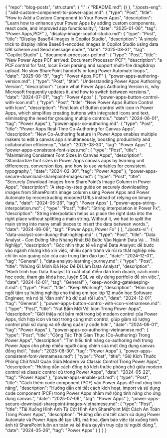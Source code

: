 {
  "repo": "blog-posts",
  "structure": {
    ".": {
      "README.md": {}
    },
    "./posts-eng": {
      "add-custom-component-to-power-apps.md": {
        "type": "Post",
        "title": "How to Add a Custom Component to Your Power Apps",
        "description": "Learn how to enhance your Power Apps by adding custom components, react code, and improved app functionality.",
        "date": "2025-01-06",
        "tag": "Power Apps,PCF"
      },
      "display-image-copilot-studio.md": {
        "type": "Post",
        "title": "Display Base64 Images in Copilot Studio",
        "description": "A simple trick to display inline Base64-encoded images in Copilot Studio using data URI scheme and Send message node.",
        "date": "2025-08-31",
        "tag": "Copilot Studio"
      },
      "document-processor-pcf.md": {
        "type": "Post",
        "title": "New Power Apps PCF arrived: Document Processor PCF",
        "description": "a PCF control for fast, local Excel parsing and support multi-file drag&drop upload. No slow SharePoint handoffs or long Power Automate loops.",
        "date": "2025-08-15",
        "tag": "Power Apps,PCF"
      },
      "power-apps-authoring-version.md": {
        "type": "Post",
        "title": "Understanding Power Apps Authoring Version",
        "description": "Learn what Power Apps Authoring Version is, why Microsoft frequently updates it, and how to switch between versions.",
        "date": "2024-07-01",
        "tag": "Power Apps"
      },
      "power-apps-button-control-with-icon.md": {
        "type": "Post",
        "title": "New Power Apps Button Control with Icon",
        "description": "First look of Button control with icon in Power Apps, which simplifies creating buttons with integrated icons and text, eliminating the need for grouping multiple controls.",
        "date": "2024-06-01",
        "tag": "Power Apps"
      },
      "power-apps-co-authoring.md": {
        "type": "Post",
        "title": "Power Apps Real-Time Co-Authoring for Canvas Apps",
        "description": "New Co-Authoring feature in Power Apps enables multiple makers to edit a canvas app simultaneously, boosting productivity and collaboration efficiency.",
        "date": "2025-08-30",
        "tag": "Power Apps"
      },
      "power-apps-consistent-font-sizes.md": {
        "type": "Post",
        "title": "Maintaining Consistent Font Sizes in Canvas Apps",
        "description": "Standardize font sizes in Power Apps canvas apps by learning unit differences, conversion tips, and how to use variables for consistent typography.",
        "date": "2024-02-30",
        "tag": "Power Apps"
      },
      "power-apps-secure-download-sharepoint-images.md": {
        "type": "Post",
        "title": "Securely Download Images from SharePoint’s Image Column in Power Apps",
        "description": "A step-by-step guide on securely downloading images from SharePoint’s image column using Power Apps and Power Automate by reconstructing encoded URLs instead of relying on binary data.",
        "date": "2024-05-26",
        "tag": "Power Apps"
      },
      "power-apps-string-interpolation.md": {
        "type": "Post",
        "title": "String interpolation in Power Fx",
        "description": "String interpolation helps us place the right data into the right place without splitting a main string. Without it, we had to split the main string into many small pieces to insert the data between words.",
        "date": "2024-06-09",
        "tag": "Power Apps, Power Fx"
      }
    },
    "./posts-vi": {
      "data-analyst-con-duong-that-nghiep.md": {
        "type": "Post",
        "title": "Data Analyst – Con Đường Nhẹ Nhàng Nhất Để Bước Vào Ngành Data Và … Thất Nghiệp",
        "description": "Góc nhìn thực tế về nghề Data Analyst: dễ bước vào ngành nhưng khó xin việc, nhiều cạnh tranh và rủi ro thất nghiệp nếu chỉ tin vào quảng cáo của các trung tâm đào tạo.",
        "date": "2024-12-01",
        "tag": "General"
      },
      "data-analyst-learning-journey.md": {
        "type": "Post",
        "title": "Những Gì Mình Đã Học Để Đi Làm Data Analyst",
        "description": "Hành trình học Data Analyst từ xuất phát điểm dân kinh doanh, cách mình học code, tham gia khóa học, luyện SQL và xây dựng portfolio để xin việc.",
        "date": "2024-12-01",
        "tag": "General"
      },
      "keep-working-gatekeeping-it.md": {
        "type": "Post",
        "title": "Keep Working!",
        "description": "Hôm nay ngồi tâm sự hướng nghiệp cho thằng em học lớp 12 muốn học Software Engineer, mà nó bị “đàn anh” hù dữ quá rối luôn.",
        "date": "2024-12-01",
        "tag": "General"
      },
      "power-apps-button-control-with-icon-vietnamese.md": {
        "type": "Post",
        "title": "Nút Bấm Mới Với Icon Trong Power Apps",
        "description": "Giới thiệu nút bấm mới trong bộ modern control của Power Apps, tích hợp icon và text trong cùng một control, giúp giảm số lượng control phải sử dụng và dễ dàng quản lý code hơn.",
        "date": "2024-06-01",
        "tag": "Power Apps"
      },
      "power-apps-co-authoring-vietnamese.md": {
        "type": "Post",
        "title": "Cộng Tác Thời Gian Thực (Co-Authoring) Trong Power Apps",
        "description": "Tìm hiểu tính năng co-authoring mới trong Power Apps cho phép nhiều người cùng chỉnh sửa một ứng dụng canvas đồng thời",
        "date": "2025-08-30",
        "tag": "Power Apps"
      },
      "power-apps-consistent-font-vietnamese.md": {
        "type": "Post",
        "title": "Giữ Kích Thước Phông Chữ Nhất Quán Giữa Modern và Classic Control Trong Power Apps",
        "description": "Hướng dẫn cách đồng bộ kích thước phông chữ giữa modern control và classic control cũ trong Power Apps",
        "date": "2024-05-22",
        "tag": "Power Apps"
      },
      "power-apps-enable-pcf.md": {
        "type": "Post",
        "title": "Cách thêm code component (PCF) vào Power Apps để mở rộng tính năng",
        "description": "Hướng dẫn chi tiết cách kích hoạt, import và sử dụng code component (PCF) trong Power Apps nhằm mở rộng tính năng cho ứng dụng canvas.",
        "date": "2025-07-06",
        "tag": "Power Apps"
      },
      "power-apps-secure-download-sharepoint-images-vietnamese.md": {
        "type": "Post",
        "title": "Tải Xuống Hình Ảnh Từ Cột Hình Ảnh SharePoint Một Cách An Toàn Trong Power Apps",
        "description": "Hướng dẫn chi tiết cách sử dụng Power Automate và Power Apps để tạo URL mã hóa, đảm bảo việc tải xuống hình ảnh từ SharePoint luôn an toàn và kế thừa quyền truy cập từ người dùng.",
        "date": "2024-05-26",
        "tag": "Power Apps"
      }
    }
  }
}